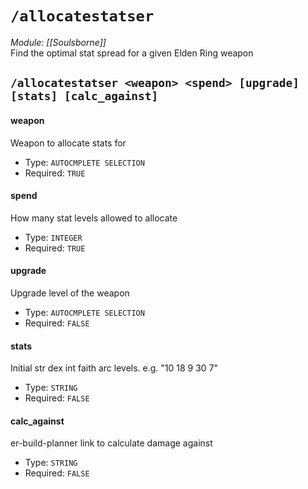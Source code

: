 # `/allocatestatser`
*Module: [[Soulsborne]]*<br>
Find the optimal stat spread for a given Elden Ring weapon
## `/allocatestatser <weapon> <spend> [upgrade] [stats] [calc_against]`
#### weapon
Weapon to allocate stats for
- Type: `AUTOCMPLETE SELECTION`
- Required: `TRUE`
#### spend
How many stat levels allowed to allocate
- Type: `INTEGER`
- Required: `TRUE`
#### upgrade
Upgrade level of the weapon
- Type: `AUTOCMPLETE SELECTION`
- Required: `FALSE`
#### stats
Initial str dex int faith arc levels. e.g. "10 18 9 30 7"
- Type: `STRING`
- Required: `FALSE`
#### calc_against
er-build-planner link to calculate damage against
- Type: `STRING`
- Required: `FALSE`